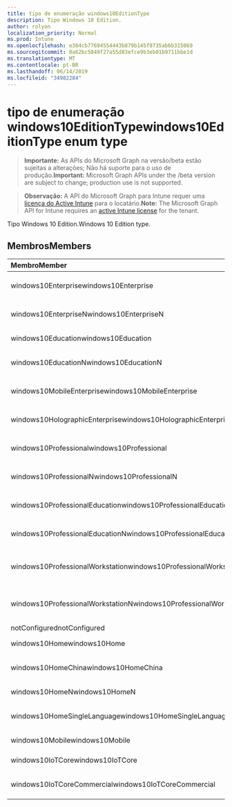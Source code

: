 ```yaml
---
title: tipo de enumeração windows10EditionType
description: Tipo Windows 10 Edition.
author: rolyon
localization_priority: Normal
ms.prod: Intune
ms.openlocfilehash: e304cb77694554443b879b145f9735ab6b315069
ms.sourcegitcommit: 0a62bc5849f27a55d83efce9b3eb01b9711bbe1d
ms.translationtype: MT
ms.contentlocale: pt-BR
ms.lasthandoff: 06/14/2019
ms.locfileid: "34982284"
---
```

# <a name="windows10editiontype-enum-type"></a><span data-ttu-id="bfb4c-103">tipo de enumeração windows10EditionType</span><span class="sxs-lookup"><span data-stu-id="bfb4c-103">windows10EditionType enum type</span></span>

> <span data-ttu-id="bfb4c-104">**Importante:** As APIs do Microsoft Graph na versão/beta estão sujeitas a alterações; Não há suporte para o uso de produção.</span><span class="sxs-lookup"><span data-stu-id="bfb4c-104">**Important:** Microsoft Graph APIs under the /beta version are subject to change; production use is not supported.</span></span>

> <span data-ttu-id="bfb4c-105">**Observação:** A API do Microsoft Graph para Intune requer uma [licença do Active Intune](https://go.microsoft.com/fwlink/?linkid=839381) para o locatário.</span><span class="sxs-lookup"><span data-stu-id="bfb4c-105">**Note:** The Microsoft Graph API for Intune requires an [active Intune license](https://go.microsoft.com/fwlink/?linkid=839381) for the tenant.</span></span>

<span data-ttu-id="bfb4c-106">Tipo Windows 10 Edition.</span><span class="sxs-lookup"><span data-stu-id="bfb4c-106">Windows 10 Edition type.</span></span>

## <a name="members"></a><span data-ttu-id="bfb4c-107">Membros</span><span class="sxs-lookup"><span data-stu-id="bfb4c-107">Members</span></span>
|<span data-ttu-id="bfb4c-108">Membro</span><span class="sxs-lookup"><span data-stu-id="bfb4c-108">Member</span></span>|<span data-ttu-id="bfb4c-109">Valor</span><span class="sxs-lookup"><span data-stu-id="bfb4c-109">Value</span></span>|<span data-ttu-id="bfb4c-110">Descrição</span><span class="sxs-lookup"><span data-stu-id="bfb4c-110">Description</span></span>|
|:---|:---|:---|
|<span data-ttu-id="bfb4c-111">windows10Enterprise</span><span class="sxs-lookup"><span data-stu-id="bfb4c-111">windows10Enterprise</span></span>|<span data-ttu-id="bfb4c-112">,0</span><span class="sxs-lookup"><span data-stu-id="bfb4c-112">0</span></span>|<span data-ttu-id="bfb4c-113">Windows 10 Enterprise</span><span class="sxs-lookup"><span data-stu-id="bfb4c-113">Windows 10 Enterprise</span></span>|
|<span data-ttu-id="bfb4c-114">windows10EnterpriseN</span><span class="sxs-lookup"><span data-stu-id="bfb4c-114">windows10EnterpriseN</span></span>|<span data-ttu-id="bfb4c-115">1</span><span class="sxs-lookup"><span data-stu-id="bfb4c-115">1</span></span>|<span data-ttu-id="bfb4c-116">Windows 10 Enterprise</span><span class="sxs-lookup"><span data-stu-id="bfb4c-116">Windows 10 EnterpriseN</span></span>|
|<span data-ttu-id="bfb4c-117">windows10Education</span><span class="sxs-lookup"><span data-stu-id="bfb4c-117">windows10Education</span></span>|<span data-ttu-id="bfb4c-118">duas</span><span class="sxs-lookup"><span data-stu-id="bfb4c-118">2</span></span>|<span data-ttu-id="bfb4c-119">Treinamento do Windows 10</span><span class="sxs-lookup"><span data-stu-id="bfb4c-119">Windows 10 Education</span></span>|
|<span data-ttu-id="bfb4c-120">windows10EducationN</span><span class="sxs-lookup"><span data-stu-id="bfb4c-120">windows10EducationN</span></span>|<span data-ttu-id="bfb4c-121">3D</span><span class="sxs-lookup"><span data-stu-id="bfb4c-121">3</span></span>|<span data-ttu-id="bfb4c-122">Windows 10 Educan</span><span class="sxs-lookup"><span data-stu-id="bfb4c-122">Windows 10 EducationN</span></span>|
|<span data-ttu-id="bfb4c-123">windows10MobileEnterprise</span><span class="sxs-lookup"><span data-stu-id="bfb4c-123">windows10MobileEnterprise</span></span>|<span data-ttu-id="bfb4c-124">quatro</span><span class="sxs-lookup"><span data-stu-id="bfb4c-124">4</span></span>|<span data-ttu-id="bfb4c-125">Windows 10 Mobile Enterprise</span><span class="sxs-lookup"><span data-stu-id="bfb4c-125">Windows 10 Mobile Enterprise</span></span>|
|<span data-ttu-id="bfb4c-126">windows10HolographicEnterprise</span><span class="sxs-lookup"><span data-stu-id="bfb4c-126">windows10HolographicEnterprise</span></span>|<span data-ttu-id="bfb4c-127">0,5</span><span class="sxs-lookup"><span data-stu-id="bfb4c-127">5</span></span>|<span data-ttu-id="bfb4c-128">Windows 10 Holographic Enterprise</span><span class="sxs-lookup"><span data-stu-id="bfb4c-128">Windows 10 Holographic Enterprise</span></span>|
|<span data-ttu-id="bfb4c-129">windows10Professional</span><span class="sxs-lookup"><span data-stu-id="bfb4c-129">windows10Professional</span></span>|<span data-ttu-id="bfb4c-130">6</span><span class="sxs-lookup"><span data-stu-id="bfb4c-130">6</span></span>|<span data-ttu-id="bfb4c-131">Windows 10 Professional</span><span class="sxs-lookup"><span data-stu-id="bfb4c-131">Windows 10 Professional</span></span>|
|<span data-ttu-id="bfb4c-132">windows10ProfessionalN</span><span class="sxs-lookup"><span data-stu-id="bfb4c-132">windows10ProfessionalN</span></span>|<span data-ttu-id="bfb4c-133">178</span><span class="sxs-lookup"><span data-stu-id="bfb4c-133">7</span></span>|<span data-ttu-id="bfb4c-134">Windows 10 Professional</span><span class="sxs-lookup"><span data-stu-id="bfb4c-134">Windows 10 ProfessionalN</span></span>|
|<span data-ttu-id="bfb4c-135">windows10ProfessionalEducation</span><span class="sxs-lookup"><span data-stu-id="bfb4c-135">windows10ProfessionalEducation</span></span>|<span data-ttu-id="bfb4c-136">8 </span><span class="sxs-lookup"><span data-stu-id="bfb4c-136">8</span></span>|<span data-ttu-id="bfb4c-137">Windows 10 Professional Education</span><span class="sxs-lookup"><span data-stu-id="bfb4c-137">Windows 10 Professional Education</span></span>|
|<span data-ttu-id="bfb4c-138">windows10ProfessionalEducationN</span><span class="sxs-lookup"><span data-stu-id="bfb4c-138">windows10ProfessionalEducationN</span></span>|<span data-ttu-id="bfb4c-139">9 </span><span class="sxs-lookup"><span data-stu-id="bfb4c-139">9</span></span>|<span data-ttu-id="bfb4c-140">Windows 10 Professional Educan</span><span class="sxs-lookup"><span data-stu-id="bfb4c-140">Windows 10 Professional EducationN</span></span>|
|<span data-ttu-id="bfb4c-141">windows10ProfessionalWorkstation</span><span class="sxs-lookup"><span data-stu-id="bfb4c-141">windows10ProfessionalWorkstation</span></span>|<span data-ttu-id="bfb4c-142">10 </span><span class="sxs-lookup"><span data-stu-id="bfb4c-142">10</span></span>|<span data-ttu-id="bfb4c-143">Windows 10 Professional para estações de trabalho</span><span class="sxs-lookup"><span data-stu-id="bfb4c-143">Windows 10 Professional for Workstations</span></span>|
|<span data-ttu-id="bfb4c-144">windows10ProfessionalWorkstationN</span><span class="sxs-lookup"><span data-stu-id="bfb4c-144">windows10ProfessionalWorkstationN</span></span>|<span data-ttu-id="bfb4c-145">11</span><span class="sxs-lookup"><span data-stu-id="bfb4c-145">11</span></span>|<span data-ttu-id="bfb4c-146">Windows 10 Professional para estações de trabalho N</span><span class="sxs-lookup"><span data-stu-id="bfb4c-146">Windows 10 Professional for Workstations N</span></span>|
|<span data-ttu-id="bfb4c-147">notConfigured</span><span class="sxs-lookup"><span data-stu-id="bfb4c-147">notConfigured</span></span>|<span data-ttu-id="bfb4c-148">3,6</span><span class="sxs-lookup"><span data-stu-id="bfb4c-148">12</span></span>|<span data-ttu-id="bfb4c-149">NotConfigured</span><span class="sxs-lookup"><span data-stu-id="bfb4c-149">NotConfigured</span></span>|
|<span data-ttu-id="bfb4c-150">windows10Home</span><span class="sxs-lookup"><span data-stu-id="bfb4c-150">windows10Home</span></span>|<span data-ttu-id="bfb4c-151">Treze</span><span class="sxs-lookup"><span data-stu-id="bfb4c-151">13</span></span>|<span data-ttu-id="bfb4c-152">Página inicial do Windows 10</span><span class="sxs-lookup"><span data-stu-id="bfb4c-152">Windows 10 Home</span></span>|
|<span data-ttu-id="bfb4c-153">windows10HomeChina</span><span class="sxs-lookup"><span data-stu-id="bfb4c-153">windows10HomeChina</span></span>|<span data-ttu-id="bfb4c-154">14</span><span class="sxs-lookup"><span data-stu-id="bfb4c-154">14</span></span>|<span data-ttu-id="bfb4c-155">Windows 10 Home da China</span><span class="sxs-lookup"><span data-stu-id="bfb4c-155">Windows 10 Home China</span></span>|
|<span data-ttu-id="bfb4c-156">windows10HomeN</span><span class="sxs-lookup"><span data-stu-id="bfb4c-156">windows10HomeN</span></span>|<span data-ttu-id="bfb4c-157">15</span><span class="sxs-lookup"><span data-stu-id="bfb4c-157">15</span></span>|<span data-ttu-id="bfb4c-158">Windows 10 Home N</span><span class="sxs-lookup"><span data-stu-id="bfb4c-158">Windows 10 Home N</span></span>|
|<span data-ttu-id="bfb4c-159">windows10HomeSingleLanguage</span><span class="sxs-lookup"><span data-stu-id="bfb4c-159">windows10HomeSingleLanguage</span></span>|<span data-ttu-id="bfb4c-160">dezesseis</span><span class="sxs-lookup"><span data-stu-id="bfb4c-160">16</span></span>|<span data-ttu-id="bfb4c-161">Idioma de Home único do Windows 10</span><span class="sxs-lookup"><span data-stu-id="bfb4c-161">Windows 10 Home Single Language</span></span>|
|<span data-ttu-id="bfb4c-162">windows10Mobile</span><span class="sxs-lookup"><span data-stu-id="bfb4c-162">windows10Mobile</span></span>|<span data-ttu-id="bfb4c-163">17.07.06</span><span class="sxs-lookup"><span data-stu-id="bfb4c-163">17</span></span>|<span data-ttu-id="bfb4c-164">Windows 10 Mobile</span><span class="sxs-lookup"><span data-stu-id="bfb4c-164">Windows 10 Mobile</span></span>|
|<span data-ttu-id="bfb4c-165">windows10IoTCore</span><span class="sxs-lookup"><span data-stu-id="bfb4c-165">windows10IoTCore</span></span>|<span data-ttu-id="bfb4c-166">anos</span><span class="sxs-lookup"><span data-stu-id="bfb4c-166">18</span></span>|<span data-ttu-id="bfb4c-167">Windows 10 IoT Core</span><span class="sxs-lookup"><span data-stu-id="bfb4c-167">Windows 10 IoT Core</span></span>|
|<span data-ttu-id="bfb4c-168">windows10IoTCoreCommercial</span><span class="sxs-lookup"><span data-stu-id="bfb4c-168">windows10IoTCoreCommercial</span></span>|<span data-ttu-id="bfb4c-169">19</span><span class="sxs-lookup"><span data-stu-id="bfb4c-169">19</span></span>|<span data-ttu-id="bfb4c-170">Comercial do Windows 10 IoT Core</span><span class="sxs-lookup"><span data-stu-id="bfb4c-170">Windows 10 IoT Core Commercial</span></span>|





